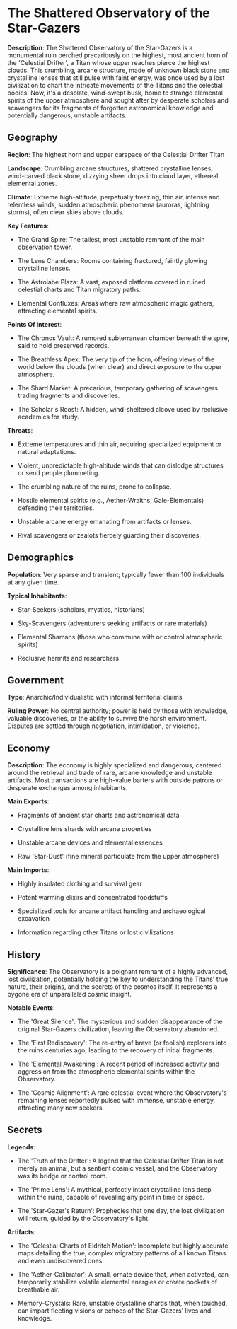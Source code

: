 
# The Shattered Observatory of the Star-Gazers
**Description**: The Shattered Observatory of the Star-Gazers is a monumental ruin perched precariously on the highest, most ancient horn of the 'Celestial Drifter', a Titan whose upper reaches pierce the highest clouds. This crumbling, arcane structure, made of unknown black stone and crystalline lenses that still pulse with faint energy, was once used by a lost civilization to chart the intricate movements of the Titans and the celestial bodies. Now, it's a desolate, wind-swept husk, home to strange elemental spirits of the upper atmosphere and sought after by desperate scholars and scavengers for its fragments of forgotten astronomical knowledge and potentially dangerous, unstable artifacts.


## Geography
**Region**: The highest horn and upper carapace of the Celestial Drifter Titan

**Landscape**: Crumbling arcane structures, shattered crystalline lenses, wind-carved black stone, dizzying sheer drops into cloud layer, ethereal elemental zones.

**Climate**: Extreme high-altitude, perpetually freezing, thin air, intense and relentless winds, sudden atmospheric phenomena (auroras, lightning storms), often clear skies above clouds.

**Key Features**:
- The Grand Spire: The tallest, most unstable remnant of the main observation tower.

- The Lens Chambers: Rooms containing fractured, faintly glowing crystalline lenses.

- The Astrolabe Plaza: A vast, exposed platform covered in ruined celestial charts and Titan migratory paths.

- Elemental Confluxes: Areas where raw atmospheric magic gathers, attracting elemental spirits.

**Points Of Interest**:
- The Chronos Vault: A rumored subterranean chamber beneath the spire, said to hold preserved records.

- The Breathless Apex: The very tip of the horn, offering views of the world below the clouds (when clear) and direct exposure to the upper atmosphere.

- The Shard Market: A precarious, temporary gathering of scavengers trading fragments and discoveries.

- The Scholar's Roost: A hidden, wind-sheltered alcove used by reclusive academics for study.

**Threats**:
- Extreme temperatures and thin air, requiring specialized equipment or natural adaptations.

- Violent, unpredictable high-altitude winds that can dislodge structures or send people plummeting.

- The crumbling nature of the ruins, prone to collapse.

- Hostile elemental spirits (e.g., Aether-Wraiths, Gale-Elementals) defending their territories.

- Unstable arcane energy emanating from artifacts or lenses.

- Rival scavengers or zealots fiercely guarding their discoveries.


## Demographics
**Population**: Very sparse and transient; typically fewer than 100 individuals at any given time.

**Typical Inhabitants**:
- Star-Seekers (scholars, mystics, historians)

- Sky-Scavengers (adventurers seeking artifacts or rare materials)

- Elemental Shamans (those who commune with or control atmospheric spirits)

- Reclusive hermits and researchers


## Government
**Type**: Anarchic/Individualistic with informal territorial claims

**Ruling Power**: No central authority; power is held by those with knowledge, valuable discoveries, or the ability to survive the harsh environment. Disputes are settled through negotiation, intimidation, or violence.


## Economy
**Description**: The economy is highly specialized and dangerous, centered around the retrieval and trade of rare, arcane knowledge and unstable artifacts. Most transactions are high-value barters with outside patrons or desperate exchanges among inhabitants.

**Main Exports**:
- Fragments of ancient star charts and astronomical data

- Crystalline lens shards with arcane properties

- Unstable arcane devices and elemental essences

- Raw 'Star-Dust' (fine mineral particulate from the upper atmosphere)

**Main Imports**:
- Highly insulated clothing and survival gear

- Potent warming elixirs and concentrated foodstuffs

- Specialized tools for arcane artifact handling and archaeological excavation

- Information regarding other Titans or lost civilizations


## History
**Significance**: The Observatory is a poignant remnant of a highly advanced, lost civilization, potentially holding the key to understanding the Titans' true nature, their origins, and the secrets of the cosmos itself. It represents a bygone era of unparalleled cosmic insight.

**Notable Events**:
- The 'Great Silence': The mysterious and sudden disappearance of the original Star-Gazers civilization, leaving the Observatory abandoned.

- The 'First Rediscovery': The re-entry of brave (or foolish) explorers into the ruins centuries ago, leading to the recovery of initial fragments.

- The 'Elemental Awakening': A recent period of increased activity and aggression from the atmospheric elemental spirits within the Observatory.

- The 'Cosmic Alignment': A rare celestial event where the Observatory's remaining lenses reportedly pulsed with immense, unstable energy, attracting many new seekers.


## Secrets
**Legends**:
- The 'Truth of the Drifter': A legend that the Celestial Drifter Titan is not merely an animal, but a sentient cosmic vessel, and the Observatory was its bridge or control room.

- The 'Prime Lens': A mythical, perfectly intact crystalline lens deep within the ruins, capable of revealing any point in time or space.

- The 'Star-Gazer's Return': Prophecies that one day, the lost civilization will return, guided by the Observatory's light.

**Artifacts**:
- The 'Celestial Charts of Eldritch Motion': Incomplete but highly accurate maps detailing the true, complex migratory patterns of all known Titans and even undiscovered ones.

- The 'Aether-Calibrator': A small, ornate device that, when activated, can temporarily stabilize volatile elemental energies or create pockets of breathable air.

- Memory-Crystals: Rare, unstable crystalline shards that, when touched, can impart fleeting visions or echoes of the Star-Gazers' lives and knowledge.

